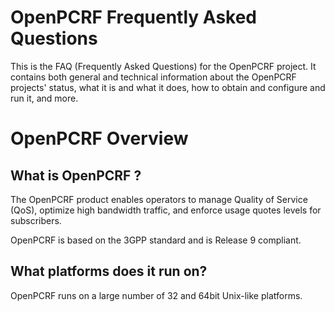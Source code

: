 # OpenPCRF Frequently Asked Questions #

This is the FAQ (Frequently Asked Questions) for the OpenPCRF project. It contains both general and technical information about the OpenPCRF projects' status, what it is and what it does, how to obtain and configure and run it, and more.

# OpenPCRF Overview #

## What is OpenPCRF ? ##

The OpenPCRF product enables operators to manage Quality of Service (QoS), optimize high bandwidth traffic, and enforce usage quotes levels for subscribers.

OpenPCRF is based on the 3GPP standard and is Release 9 compliant.

## What platforms does it run on? ##

OpenPCRF runs on a large number of 32 and 64bit Unix-like platforms.
